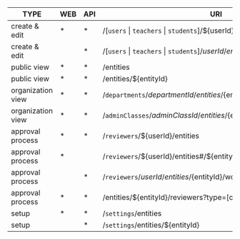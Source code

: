 |         TYPE      |WEB|API|URI|DESCRIPTION|
|------------------ |---|---|---|-----------|
| create & edit     | * | * | /\[`users` \| `teachers` \| `students`\]/${userId}/entities ||
| create & edit     |   | * | /\[`users` \| `teachers` \| `students`\]/${userId}/entities/${entityId} ||
| public view       | * | * | /entities ||
| public view       | * | * | /entities/${entityId} ||
| organization view | * | * | /`departments`/${departmentId}/entities/${entityId} ||
| organization view | * | * | /`adminClasses`/${adminClassId}/entities/${entityId} ||
| approval process  | * | * | /`reviewers`/${userId}/entities | 独立审核视图 |
| approval process  | * |   | /`reviewers`/${userId}/entities#/${entityId}/workitems/${workitemId} ||
| approval process  |   | * | /`reviewers`/${userId}/entities/${entityId}/workitems/${workitemId} ||
| approval process  | * | * | /entities/${entityId}/reviewers?type=\[check \| approve\] ||
| setup             | * | * | /`settings`/entities ||
| setup             |   | * | /`settings`/entities/${entityId} ||